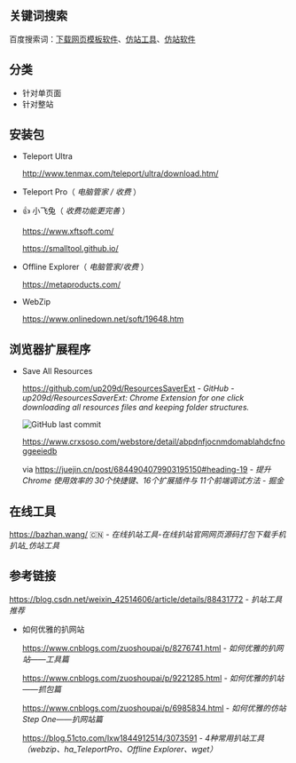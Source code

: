 ## 关键词搜索


百度搜索词：[下载网页模板软件](https://www.baidu.com/s?word=下载网页模板软件)、[仿站工具](https://www.baidu.com/s?word=仿站工具)、[仿站软件](https://www.baidu.com/s?word=仿站软件)

## 分类

- 针对单页面
- 针对整站

## 安装包

- Teleport Ultra

    http://www.tenmax.com/teleport/ultra/download.htm/

- Teleport Pro（ _电脑管家 / 收费_ ）

- 👍 小飞兔（ _收费功能更完善_ ）

    https://www.xftsoft.com/

    https://smalltool.github.io/

- Offline Explorer（ _电脑管家/收费_ ）

    https://metaproducts.com/

- WebZip

    https://www.onlinedown.net/soft/19648.htm

## 浏览器扩展程序

- Save All Resources

     https://github.com/up209d/ResourcesSaverExt - *GitHub - up209d/ResourcesSaverExt: Chrome Extension for one click downloading all resources files and keeping folder structures.*
     
     ![GitHub last commit](https://flat.badgen.net/github/last-commit/up209d/ResourcesSaverExt?icon=github&color=blue)

    https://www.crxsoso.com/webstore/detail/abpdnfjocnmdomablahdcfnoggeeiedb

    via https://juejin.cn/post/6844904079903195150#heading-19 - *提升 Chrome 使用效率的 30个快捷键、16个扩展插件与 11个前端调试方法 - 掘金*

## 在线工具

https://bazhan.wang/ 🇨🇳 - *在线扒站工具-在线扒站官网网页源码打包下载手机扒站_仿站工具*

## 参考链接

https://blog.csdn.net/weixin_42514606/article/details/88431772 - *扒站工具推荐*

- 如何优雅的扒网站

    https://www.cnblogs.com/zuoshoupai/p/8276741.html - *如何优雅的扒网站——工具篇*

    https://www.cnblogs.com/zuoshoupai/p/9221285.html - *如何优雅的扒站——抓包篇*

    https://www.cnblogs.com/zuoshoupai/p/6985834.html - *如何优雅的仿站Step One——扒网站篇*

    https://blog.51cto.com/lxw1844912514/3073591 - *4种常用扒站工具（webzip、ha_TeleportPro、Offline Explorer、wget）*
